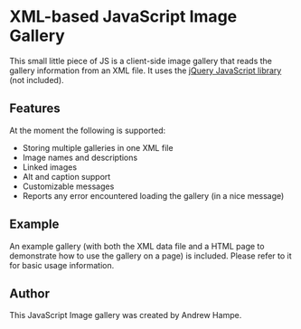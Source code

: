 XML-based JavaScript Image Gallery
==================================

This small little piece of JS is a client-side image gallery that reads the gallery information from an XML file. It uses the [jQuery JavaScript library][jquery] (not included).

Features
--------

At the moment the following is supported:

* Storing multiple galleries in one XML file
* Image names and descriptions
* Linked images
* Alt and caption support
* Customizable messages
* Reports any error encountered loading the gallery (in a nice message)

Example
-------

An example gallery (with both the XML data file and a HTML page to demonstrate how to use the gallery on a page) is included. Please refer to it for basic usage information.

Author
-------

This JavaScript Image gallery was created by Andrew Hampe.

[jquery]: http://jquery.com/ "jQuery JavaScript Library"
